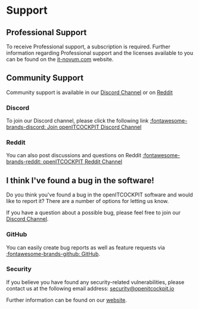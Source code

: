 # Support

## Professional Support

To receive Professional support, a subscription is required. Further information regarding Professional support and the licenses available to you can be found on the [it-novum.com](https://it-services.it-novum.com/monitoring-zukunft/openitcockpit-enterprise-subscription/) website.

## Community Support

Community support is available in our [Discord Channel](#discord) or on [Reddit](#reddit)

### Discord

To join our Discord channel, please click the following link [ :fontawesome-brands-discord: Join openITCOCKPIT Discord Channel](https://discord.gg/G8KhxKuQ9G)

### Reddit

You can also post discussions and questions on Reddit [ :fontawesome-brands-reddit: openITCOCKPIT Reddit Channel](https://www.reddit.com/r/openitcockpit/)



## I think I've found a bug in the software!

Do you think you've found a bug in the openITCOCKPIT software and would like to report it? There are a number of options for letting us know.

If you have a question about a possible bug, please feel free to join our [Discord Channel](#discord).

### GitHub

You can easily create bug reports as well as feature requests via [ :fontawesome-brands-github: GitHub](https://github.com/openITCOCKPIT/openITCOCKPIT/issues).

### Security

If you believe you have found any security-related vulnerabilities, please contact us at the following email address: <security@openitcockpit.io>

Further information can be found on our [website](https://openitcockpit.io/security/#security).
